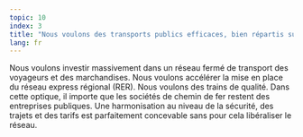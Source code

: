 ```yaml
---
topic: 10
index: 3
title: "Nous voulons des transports publics efficaces, bien répartis sur tout le territoire, sûrs et bon marché (train, tram, bus)."
lang: fr
---
```

Nous voulons investir massivement dans un réseau fermé de transport des
voyageurs et des marchandises. Nous voulons accélérer la mise en place du
réseau express régional (RER). Nous voulons des trains de qualité. Dans cette
optique, il importe que les sociétés de chemin de fer restent des entreprises
publiques. Une harmonisation au niveau de la sécurité, des trajets et des
tarifs est parfaitement concevable sans pour cela libéraliser le réseau.
